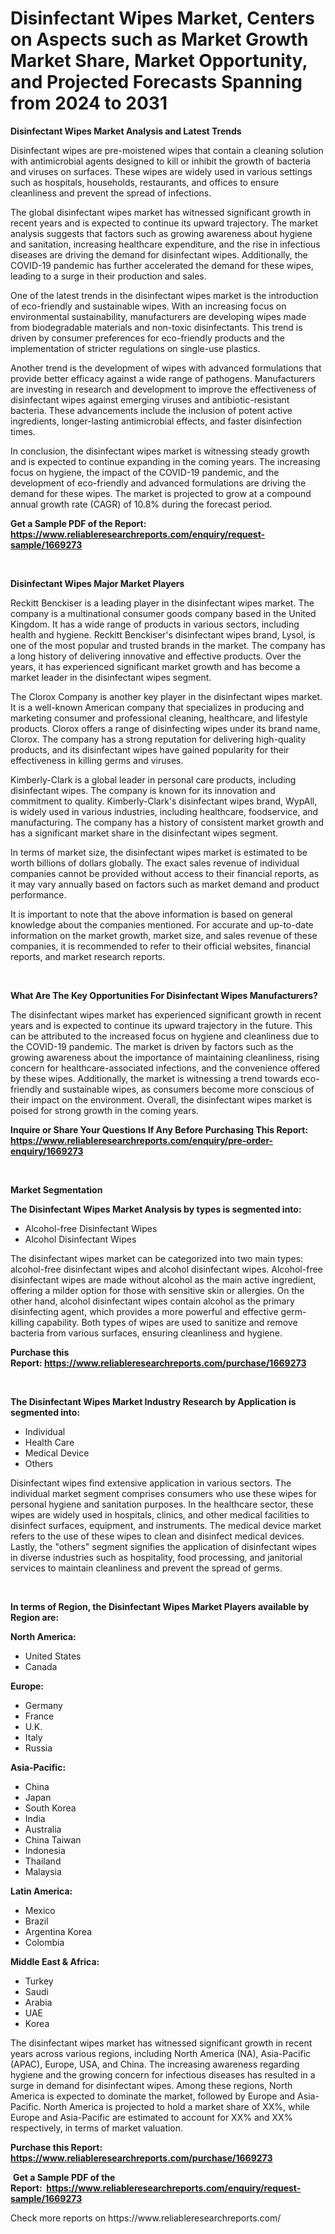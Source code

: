 <p><h1>Disinfectant Wipes Market, Centers on Aspects such as Market Growth Market Share, Market Opportunity, and Projected Forecasts Spanning from 2024 to 2031</h1></p><p><strong>Disinfectant Wipes Market Analysis and Latest Trends</strong></p>
<p><p>Disinfectant wipes are pre-moistened wipes that contain a cleaning solution with antimicrobial agents designed to kill or inhibit the growth of bacteria and viruses on surfaces. These wipes are widely used in various settings such as hospitals, households, restaurants, and offices to ensure cleanliness and prevent the spread of infections.</p><p>The global disinfectant wipes market has witnessed significant growth in recent years and is expected to continue its upward trajectory. The market analysis suggests that factors such as growing awareness about hygiene and sanitation, increasing healthcare expenditure, and the rise in infectious diseases are driving the demand for disinfectant wipes. Additionally, the COVID-19 pandemic has further accelerated the demand for these wipes, leading to a surge in their production and sales.</p><p>One of the latest trends in the disinfectant wipes market is the introduction of eco-friendly and sustainable wipes. With an increasing focus on environmental sustainability, manufacturers are developing wipes made from biodegradable materials and non-toxic disinfectants. This trend is driven by consumer preferences for eco-friendly products and the implementation of stricter regulations on single-use plastics.</p><p>Another trend is the development of wipes with advanced formulations that provide better efficacy against a wide range of pathogens. Manufacturers are investing in research and development to improve the effectiveness of disinfectant wipes against emerging viruses and antibiotic-resistant bacteria. These advancements include the inclusion of potent active ingredients, longer-lasting antimicrobial effects, and faster disinfection times.</p><p>In conclusion, the disinfectant wipes market is witnessing steady growth and is expected to continue expanding in the coming years. The increasing focus on hygiene, the impact of the COVID-19 pandemic, and the development of eco-friendly and advanced formulations are driving the demand for these wipes. The market is projected to grow at a compound annual growth rate (CAGR) of 10.8% during the forecast period.</p></p>
<p><strong>Get a Sample PDF of the Report:&nbsp; <a href="https://www.reliableresearchreports.com/enquiry/request-sample/1669273">https://www.reliableresearchreports.com/enquiry/request-sample/1669273</a></strong></p>
<p>&nbsp;</p>
<p><strong>Disinfectant Wipes Major Market Players</strong></p>
<p><p>Reckitt Benckiser is a leading player in the disinfectant wipes market. The company is a multinational consumer goods company based in the United Kingdom. It has a wide range of products in various sectors, including health and hygiene. Reckitt Benckiser's disinfectant wipes brand, Lysol, is one of the most popular and trusted brands in the market. The company has a long history of delivering innovative and effective products. Over the years, it has experienced significant market growth and has become a market leader in the disinfectant wipes segment.</p><p>The Clorox Company is another key player in the disinfectant wipes market. It is a well-known American company that specializes in producing and marketing consumer and professional cleaning, healthcare, and lifestyle products. Clorox offers a range of disinfecting wipes under its brand name, Clorox. The company has a strong reputation for delivering high-quality products, and its disinfectant wipes have gained popularity for their effectiveness in killing germs and viruses.</p><p>Kimberly-Clark is a global leader in personal care products, including disinfectant wipes. The company is known for its innovation and commitment to quality. Kimberly-Clark's disinfectant wipes brand, WypAll, is widely used in various industries, including healthcare, foodservice, and manufacturing. The company has a history of consistent market growth and has a significant market share in the disinfectant wipes segment.</p><p>In terms of market size, the disinfectant wipes market is estimated to be worth billions of dollars globally. The exact sales revenue of individual companies cannot be provided without access to their financial reports, as it may vary annually based on factors such as market demand and product performance.</p><p>It is important to note that the above information is based on general knowledge about the companies mentioned. For accurate and up-to-date information on the market growth, market size, and sales revenue of these companies, it is recommended to refer to their official websites, financial reports, and market research reports.</p></p>
<p>&nbsp;</p>
<p><strong>What Are The Key Opportunities For Disinfectant Wipes Manufacturers?</strong></p>
<p><p>The disinfectant wipes market has experienced significant growth in recent years and is expected to continue its upward trajectory in the future. This can be attributed to the increased focus on hygiene and cleanliness due to the COVID-19 pandemic. The market is driven by factors such as the growing awareness about the importance of maintaining cleanliness, rising concern for healthcare-associated infections, and the convenience offered by these wipes. Additionally, the market is witnessing a trend towards eco-friendly and sustainable wipes, as consumers become more conscious of their impact on the environment. Overall, the disinfectant wipes market is poised for strong growth in the coming years.</p></p>
<p><strong>Inquire or Share Your Questions If Any Before Purchasing This Report: <a href="https://www.reliableresearchreports.com/enquiry/pre-order-enquiry/1669273">https://www.reliableresearchreports.com/enquiry/pre-order-enquiry/1669273</a></strong></p>
<p>&nbsp;</p>
<p><strong>Market Segmentation</strong></p>
<p><strong>The Disinfectant Wipes Market Analysis by types is segmented into:</strong></p>
<p><ul><li>Alcohol-free Disinfectant Wipes</li><li>Alcohol Disinfectant Wipes</li></ul></p>
<p><p>The disinfectant wipes market can be categorized into two main types: alcohol-free disinfectant wipes and alcohol disinfectant wipes. Alcohol-free disinfectant wipes are made without alcohol as the main active ingredient, offering a milder option for those with sensitive skin or allergies. On the other hand, alcohol disinfectant wipes contain alcohol as the primary disinfecting agent, which provides a more powerful and effective germ-killing capability. Both types of wipes are used to sanitize and remove bacteria from various surfaces, ensuring cleanliness and hygiene.</p></p>
<p><strong>Purchase this Report:&nbsp;<a href="https://www.reliableresearchreports.com/purchase/1669273">https://www.reliableresearchreports.com/purchase/1669273</a></strong></p>
<p>&nbsp;</p>
<p><strong>The Disinfectant Wipes Market Industry Research by Application is segmented into:</strong></p>
<p><ul><li>Individual</li><li>Health Care</li><li>Medical Device</li><li>Others</li></ul></p>
<p><p>Disinfectant wipes find extensive application in various sectors. The individual market segment comprises consumers who use these wipes for personal hygiene and sanitation purposes. In the healthcare sector, these wipes are widely used in hospitals, clinics, and other medical facilities to disinfect surfaces, equipment, and instruments. The medical device market refers to the use of these wipes to clean and disinfect medical devices. Lastly, the "others" segment signifies the application of disinfectant wipes in diverse industries such as hospitality, food processing, and janitorial services to maintain cleanliness and prevent the spread of germs.</p></p>
<p>&nbsp;</p>
<p><strong>In terms of Region, the Disinfectant Wipes Market Players available by Region are:</strong></p>
<p>
    <p> <strong> North America: </strong>
        <ul>
            <li>United States</li>
            <li>Canada</li>
        </ul>
        </p> 
    <p> <strong> Europe: </strong>
        <ul>
            <li>Germany</li>
            <li>France</li>
            <li>U.K.</li>
            <li>Italy</li>
            <li>Russia</li>
        </ul>
        </p> 
    <p> <strong> Asia-Pacific: </strong>
        <ul>
            <li>China</li>
            <li>Japan</li>
            <li>South Korea</li>
            <li>India</li>
            <li>Australia</li>
            <li>China Taiwan</li>
            <li>Indonesia</li>
            <li>Thailand</li>
            <li>Malaysia</li>
        </ul>
        </p> 
    <p> <strong> Latin America: </strong>
        <ul>
            <li>Mexico</li>
            <li>Brazil</li>
            <li>Argentina Korea</li>
            <li>Colombia</li>
        </ul>
        </p> 
    <p> <strong> Middle East & Africa: </strong>
        <ul>
            <li>Turkey</li>
            <li>Saudi</li>
            <li>Arabia</li>
            <li>UAE</li>
            <li>Korea</li>
        </ul>
    </p>
    </p>
<p><p>The disinfectant wipes market has witnessed significant growth in recent years across various regions, including North America (NA), Asia-Pacific (APAC), Europe, USA, and China. The increasing awareness regarding hygiene and the growing concern for infectious diseases has resulted in a surge in demand for disinfectant wipes. Among these regions, North America is expected to dominate the market, followed by Europe and Asia-Pacific. North America is projected to hold a market share of XX%, while Europe and Asia-Pacific are estimated to account for XX% and XX% respectively, in terms of market valuation.</p></p>
<p><strong>Purchase this Report: <a href="https://www.reliableresearchreports.com/purchase/1669273">https://www.reliableresearchreports.com/purchase/1669273</a></strong></p>
<p>&nbsp;<strong>Get a Sample PDF of the Report:&nbsp;&nbsp;<a href="https://www.reliableresearchreports.com/enquiry/request-sample/1669273">https://www.reliableresearchreports.com/enquiry/request-sample/1669273</a></strong></p>
<p><strong></strong></p>
<p>Check more reports on https://www.reliableresearchreports.com/</p>
